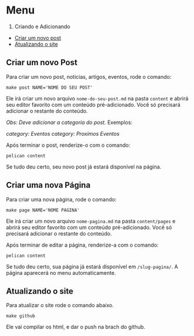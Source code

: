 Menu
====
1. Criando e Adicionando
  * [Criar um novo post](#criar-um-novo-post)
  * [Atualizando o site](#atualizando-o-site)


Criar um novo Post
------------------

Para criar um novo post, noticias, artigos, eventos, rode o comando:

	make post NAME='NOME DO SEU POST'

Ele irá criar um novo arquivo `nome-do-seu-post.md` na pasta `content` e abrirá seu editor favorito com um conteúdo pré-adicionado.  Você
só precisará adicionar o restante do conteúdo.

*Obs: Deve adicionar a categoria do post.*
Exemplos:

*category: Eventos*
*category: Proximos Eventos*


Após terminar o post, renderize-o com o comando:

	pelican content

Se tudo deu certo, seu novo post já estará disponível na página.


Criar uma nova Página
---------------------

Para criar uma nova página, rode o comando:

	make page NAME='NOME PAGINA'

Ele irá criar um novo arquivo `nome-pagina.md` na pasta `content/pages` e abrirá seu editor favorito com um conteúdo pré-adicionado.  Você só precisará adicionar o restante do conteúdo.

Após terminar de editar a página, renderize-a com o comando:

	pelican content

Se tudo deu certo, sua página já estará disponível em `/slug-pagina/`. A página aparecerá no menu automaticamente.


Atualizando o site
------------------

Para atualizar o site rode o comando abaixo.

    make github

Ele vai compilar os html, e dar o push na brach do github.
